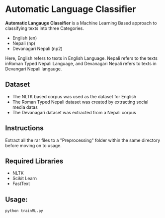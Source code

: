 # Automatic Language Classifier

**Automatic Langauge Classifier** is a Machine Learning Based approach to classifying texts into three Categories.
* English (en)
* Nepali (np)
* Devanagari Nepali (np2)

Here, English refers to texts in English Language. Nepali refers to the texts inRoman Typed Nepali Language, and Devanagari Nepali refers to texts in Devangari Nepali langauge.

## Dataset
* The NLTK based corpus was used as the dataset for English
* The Roman Typed Nepali dataset was created by extracting social media datas
* The Devanagari dataset was extracted from a Nepali corpus



## Instructions
Extract all the rar files to a "Preprocessing" folder within the same directory before moving on to usage.

## Required Libraries
* NLTK
* Scikit Learn
* FastText 


## Usage:

`python trainML.py`
